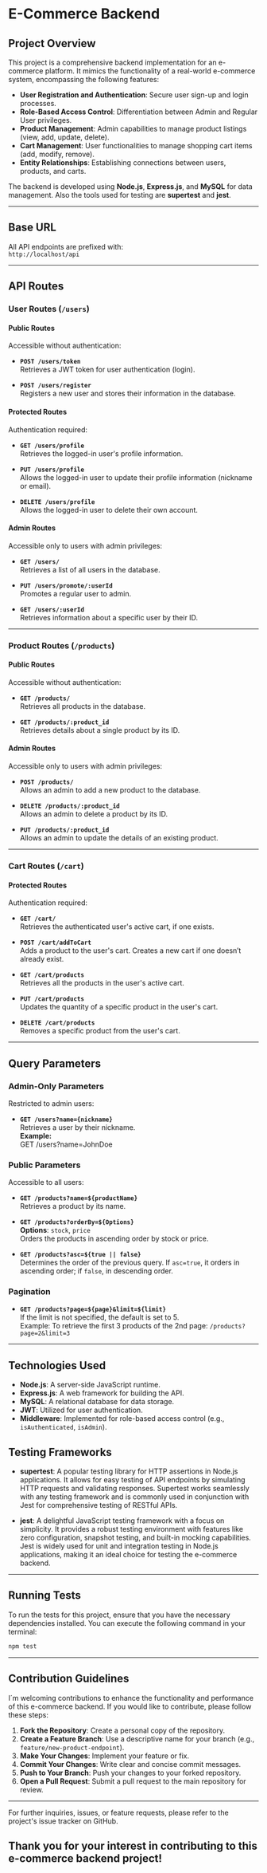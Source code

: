 # E-Commerce Backend

## Project Overview

This project is a comprehensive backend implementation for an e-commerce platform. It mimics the functionality of a real-world e-commerce system, encompassing the following features:

- **User  Registration and Authentication**: Secure user sign-up and login processes.
- **Role-Based Access Control**: Differentiation between Admin and Regular User privileges.
- **Product Management**: Admin capabilities to manage product listings (view, add, update, delete).
- **Cart Management**: User functionalities to manage shopping cart items (add, modify, remove).
- **Entity Relationships**: Establishing connections between users, products, and carts.

The backend is developed using **Node.js**, **Express.js**, and **MySQL** for data management. Also the tools used for testing are **supertest** and **jest**.

---

## Base URL

All API endpoints are prefixed with:  
`http://localhost/api`

---

## API Routes

### User Routes (`/users`)

#### Public Routes
Accessible without authentication:
- **`POST /users/token`**  
  Retrieves a JWT token for user authentication (login).

- **`POST /users/register`**  
  Registers a new user and stores their information in the database.

#### Protected Routes
Authentication required:
- **`GET /users/profile`**  
  Retrieves the logged-in user's profile information.

- **`PUT /users/profile`**  
  Allows the logged-in user to update their profile information (nickname or email).

- **`DELETE /users/profile`**  
  Allows the logged-in user to delete their own account.

#### Admin Routes
Accessible only to users with admin privileges:
- **`GET /users/`**  
  Retrieves a list of all users in the database.

- **`PUT /users/promote/:userId`**  
  Promotes a regular user to admin.

- **`GET /users/:userId`**  
  Retrieves information about a specific user by their ID.

---

### Product Routes (`/products`)

#### Public Routes
Accessible without authentication:
- **`GET /products/`**  
  Retrieves all products in the database.

- **`GET /products/:product_id`**  
  Retrieves details about a single product by its ID.

#### Admin Routes
Accessible only to users with admin privileges:
- **`POST /products/`**  
  Allows an admin to add a new product to the database.

- **`DELETE /products/:product_id`**  
  Allows an admin to delete a product by its ID.

- **`PUT /products/:product_id`**  
  Allows an admin to update the details of an existing product.

---

### Cart Routes (`/cart`)

#### Protected Routes
Authentication required:
- **`GET /cart/`**  
  Retrieves the authenticated user's active cart, if one exists.

- **`POST /cart/addToCart`**  
  Adds a product to the user's cart. Creates a new cart if one doesn’t already exist.

- **`GET /cart/products`**  
  Retrieves all the products in the user's active cart.

- **`PUT /cart/products`**  
  Updates the quantity of a specific product in the user's cart.

- **`DELETE /cart/products`**  
  Removes a specific product from the user's cart.

---

## Query Parameters

### Admin-Only Parameters
Restricted to admin users:
- **`GET /users?name={nickname}`**  
  Retrieves a user by their nickname.  
  **Example:**  
  GET /users?name=JohnDoe



### Public Parameters
Accessible to all users:
- **`GET /products?name=${productName}`**  
Retrieves a product by its name.

- **`GET /products?orderBy=${Options}`**  
**Options**: `stock`, `price`  
Orders the products in ascending order by stock or price.

- **`GET /products?asc=${true || false}`**  
Determines the order of the previous query. If `asc=true`, it orders in ascending order; if `false`, in descending order.

### Pagination
- **`GET /products?page=${page}&limit=${limit}`**  
If the limit is not specified, the default is set to 5.  
Example: To retrieve the first 3 products of the 2nd page:
  `/products?page=2&limit=3`
---

## Technologies Used

- **Node.js**: A server-side JavaScript runtime.
- **Express.js**: A web framework for building the API.
- **MySQL**: A relational database for data storage.
- **JWT**: Utilized for user authentication.
- **Middleware**: Implemented for role-based access control (e.g., `isAuthenticated`, `isAdmin`).

## Testing Frameworks

- **supertest**: A popular testing library for HTTP assertions in Node.js applications. It allows for easy testing of API endpoints by simulating HTTP requests and validating responses. Supertest works seamlessly with any testing framework and is commonly used in conjunction with Jest for comprehensive testing of RESTful APIs.

- **jest**: A delightful JavaScript testing framework with a focus on simplicity. It provides a robust testing environment with features like zero configuration, snapshot testing, and built-in mocking capabilities. Jest is widely used for unit and integration testing in Node.js applications, making it an ideal choice for testing the e-commerce backend.

---

## Running Tests

To run the tests for this project, ensure that you have the necessary dependencies installed. You can execute the following command in your terminal:

```bash
npm test
```

---

## Contribution Guidelines

I´m welcoming contributions to enhance the functionality and performance of this e-commerce backend. If you would like to contribute, please follow these steps:

1. **Fork the Repository**: Create a personal copy of the repository.
2. **Create a Feature Branch**: Use a descriptive name for your branch (e.g., `feature/new-product-endpoint`).
3. **Make Your Changes**: Implement your feature or fix.
4. **Commit Your Changes**: Write clear and concise commit messages.
5. **Push to Your Branch**: Push your changes to your forked repository.
6. **Open a Pull Request**: Submit a pull request to the main repository for review.

---

For further inquiries, issues, or feature requests, please refer to the project's issue tracker on GitHub.

Thank you for your interest in contributing to this e-commerce backend project!
---